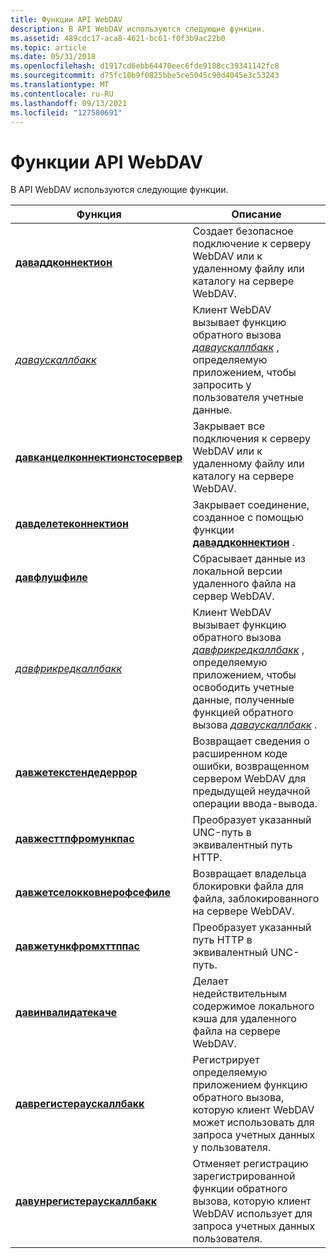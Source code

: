 ```yaml
---
title: Функции API WebDAV
description: В API WebDAV используются следующие функции.
ms.assetid: 489cdc17-aca8-4621-bc61-f0f3b9ac22b0
ms.topic: article
ms.date: 05/31/2018
ms.openlocfilehash: d1917cd6ebb64470eec6fde9188cc39341142fc8
ms.sourcegitcommit: d75fc10b9f0825bbe5ce5045c90d4045e3c53243
ms.translationtype: MT
ms.contentlocale: ru-RU
ms.lasthandoff: 09/13/2021
ms.locfileid: "127580691"
---
```

# <a name="webdav-api-functions"></a>Функции API WebDAV

В API WebDAV используются следующие функции.



| Функция                                                             | Описание                                                                                                                                                                                                                           |
|----------------------------------------------------------------------|---------------------------------------------------------------------------------------------------------------------------------------------------------------------------------------------------------------------------------------|
| [**даваддконнектион**](/windows/desktop/api/davclnt/nf-davclnt-davaddconnection)                         | Создает безопасное подключение к серверу WebDAV или к удаленному файлу или каталогу на сервере WebDAV.                                                                                                                                   |
| [*даваускаллбакк*](/windows/desktop/api/Davclnt/nc-davclnt-pfndavauthcallback)                                | Клиент WebDAV вызывает функцию обратного вызова [*даваускаллбакк*](/windows/desktop/api/Davclnt/nc-davclnt-pfndavauthcallback) , определяемую приложением, чтобы запросить у пользователя учетные данные.                                                                                           |
| [**давканцелконнектионстосервер**](/windows/desktop/api/davclnt/nf-davclnt-davcancelconnectionstoserver) | Закрывает все подключения к серверу WebDAV или к удаленному файлу или каталогу на сервере WebDAV.                                                                                                                                        |
| [**давделетеконнектион**](/windows/desktop/api/davclnt/nf-davclnt-davdeleteconnection)                   | Закрывает соединение, созданное с помощью функции [**даваддконнектион**](/windows/desktop/api/davclnt/nf-davclnt-davaddconnection) .                                                                                                                              |
| [**давфлушфиле**](/windows/desktop/api/davclnt/nf-davclnt-davflushfile)                                 | Сбрасывает данные из локальной версии удаленного файла на сервер WebDAV.                                                                                                                                                        |
| [*давфрикредкаллбакк*](/windows/desktop/api/Davclnt/nc-davclnt-pfndavauthcallback_freecred)                        | Клиент WebDAV вызывает функцию обратного вызова [*давфрикредкаллбакк*](/windows/desktop/api/Davclnt/nc-davclnt-pfndavauthcallback_freecred) , определяемую приложением, чтобы освободить учетные данные, полученные функцией обратного вызова [*даваускаллбакк*](/windows/desktop/api/Davclnt/nc-davclnt-pfndavauthcallback) . |
| [**давжетекстендедеррор**](/windows/desktop/api/davclnt/nf-davclnt-davgetextendederror)                   | Возвращает сведения о расширенном коде ошибки, возвращенном сервером WebDAV для предыдущей неудачной операции ввода-вывода.                                                                                                                  |
| [**давжесттпфромункпас**](/windows/desktop/api/davclnt/nf-davclnt-davgethttpfromuncpath)               | Преобразует указанный UNC-путь в эквивалентный путь HTTP.                                                                                                                                                                           |
| [**давжетселокковнерофсефиле**](/windows/desktop/api/davclnt/nf-davclnt-davgetthelockownerofthefile)   | Возвращает владельца блокировки файла для файла, заблокированного на сервере WebDAV.                                                                                                                                                             |
| [**давжетункфромхттппас**](/windows/desktop/api/davclnt/nf-davclnt-davgetuncfromhttppath)               | Преобразует указанный путь HTTP в эквивалентный UNC-путь.                                                                                                                                                                           |
| [**давинвалидатекаче**](/windows/desktop/api/davclnt/nf-davclnt-davinvalidatecache)                     | Делает недействительным содержимое локального кэша для удаленного файла на сервере WebDAV.                                                                                                                                                     |
| [**даврегистераускаллбакк**](/windows/desktop/api/Davclnt/nf-davclnt-davregisterauthcallback)           | Регистрирует определяемую приложением функцию обратного вызова, которую клиент WebDAV может использовать для запроса учетных данных у пользователя.                                                                                                                 |
| [**давунрегистераускаллбакк**](/windows/desktop/api/Davclnt/nf-davclnt-davunregisterauthcallback)       | Отменяет регистрацию зарегистрированной функции обратного вызова, которую клиент WebDAV использует для запроса учетных данных пользователя.                                                                                                                            |



 

 

 




